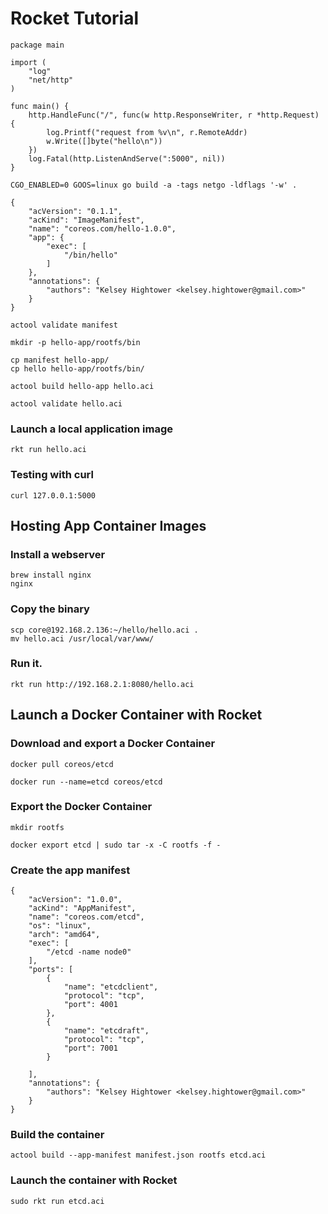 # Rocket Tutorial

```
package main

import (
    "log"
    "net/http"
)

func main() {
    http.HandleFunc("/", func(w http.ResponseWriter, r *http.Request) {
        log.Printf("request from %v\n", r.RemoteAddr)
        w.Write([]byte("hello\n"))
    })
    log.Fatal(http.ListenAndServe(":5000", nil))
}
```

```
CGO_ENABLED=0 GOOS=linux go build -a -tags netgo -ldflags '-w' .
```

```
{
    "acVersion": "0.1.1",
    "acKind": "ImageManifest",
    "name": "coreos.com/hello-1.0.0",
    "app": {
        "exec": [
            "/bin/hello"
        ]
    },
    "annotations": {
        "authors": "Kelsey Hightower <kelsey.hightower@gmail.com>"
    }
}
```

```
actool validate manifest
```

```
mkdir -p hello-app/rootfs/bin
```

```
cp manifest hello-app/
cp hello hello-app/rootfs/bin/
```

```
actool build hello-app hello.aci
```

```
actool validate hello.aci
```

### Launch a local application image

```
rkt run hello.aci
```

### Testing with curl

```
curl 127.0.0.1:5000
```

## Hosting App Container Images

### Install a webserver

```
brew install nginx
nginx
```

### Copy the binary

```
scp core@192.168.2.136:~/hello/hello.aci .
mv hello.aci /usr/local/var/www/
```

### Run it.

```
rkt run http://192.168.2.1:8080/hello.aci
```

## Launch a Docker Container with Rocket

### Download and export a Docker Container

```
docker pull coreos/etcd
```

```
docker run --name=etcd coreos/etcd
```

### Export the Docker Container

```
mkdir rootfs
```

```
docker export etcd | sudo tar -x -C rootfs -f -
```

### Create the app manifest

```
{
    "acVersion": "1.0.0",
    "acKind": "AppManifest",
    "name": "coreos.com/etcd",
    "os": "linux",
    "arch": "amd64",
    "exec": [
        "/etcd -name node0"
    ],
    "ports": [
        {
            "name": "etcdclient",
            "protocol": "tcp",
            "port": 4001
        },
        {
            "name": "etcdraft",
            "protocol": "tcp",
            "port": 7001
        }

    ],
    "annotations": {
        "authors": "Kelsey Hightower <kelsey.hightower@gmail.com>"
    }
}
```

### Build the container

```
actool build --app-manifest manifest.json rootfs etcd.aci
```

### Launch the container with Rocket

```
sudo rkt run etcd.aci
```
